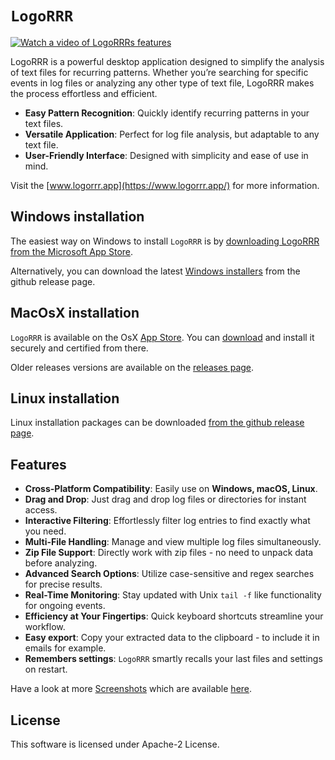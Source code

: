 # `LogoRRR`

[![Watch a video of LogoRRRs features](https://img.youtube.com/vi/5ogC95PX0Ag/maxresdefault.jpg)](https://youtu.be/5ogC95PX0Ag)

LogoRRR is a powerful desktop application designed to simplify the analysis of text files for recurring patterns. Whether you’re searching for specific events in log files or analyzing any other type of text file, LogoRRR makes the process effortless and efficient.

* **Easy Pattern Recognition**: Quickly identify recurring patterns in your text files.
* **Versatile Application**: Perfect for log file analysis, but adaptable to any text file.
* **User-Friendly Interface**: Designed with simplicity and ease of use in mind.

Visit the [www.logorrr.app](https://www.logorrr.app/) for more information.


## Windows installation

The easiest way on Windows to install `LogoRRR` is by [downloading LogoRRR from the Microsoft App Store](https://aka.ms/AAr3sxs).

Alternatively, you can download the latest [Windows installers](https://github.com/rladstaetter/LogoRRR/releases/tag/24.4.0) from the github release page.

## MacOsX installation

`LogoRRR` is available on the OsX [App Store](https://apps.apple.com/at/app/logorrr/id1583786769). You can [download](https://apps.apple.com/at/app/logorrr/id1583786769) and install it securely and certified from there.

Older releases versions are available on the [releases page](https://github.com/rladstaetter/LogoRRR/releases).

## Linux installation

Linux installation packages can be downloaded [from the github release page](https://github.com/rladstaetter/LogoRRR/releases/tag/24.4.0).

## Features

- **Cross-Platform Compatibility**: Easily use on **Windows, macOS, Linux**.
- **Drag and Drop**: Just drag and drop log files or directories for instant access.
- **Interactive Filtering**: Effortlessly filter log entries to find exactly what you need.
- **Multi-File Handling**: Manage and view multiple log files simultaneously.
- **Zip File Support**: Directly work with zip files - no need to unpack data before analyzing.
- **Advanced Search Options**: Utilize case-sensitive and regex searches for precise results.
- **Real-Time Monitoring**: Stay updated with Unix `tail -f` like functionality for ongoing events.
- **Efficiency at Your Fingertips**: Quick keyboard shortcuts streamline your workflow.
- **Easy export**: Copy your extracted data to the clipboard - to include it in emails for example.
- **Remembers settings**: `LogoRRR` smartly recalls your last files and settings on restart.

Have a look at more [Screenshots](Screenshots.md) which are available [here](Screenshots.md).

## License

This software is licensed under Apache-2 License.


